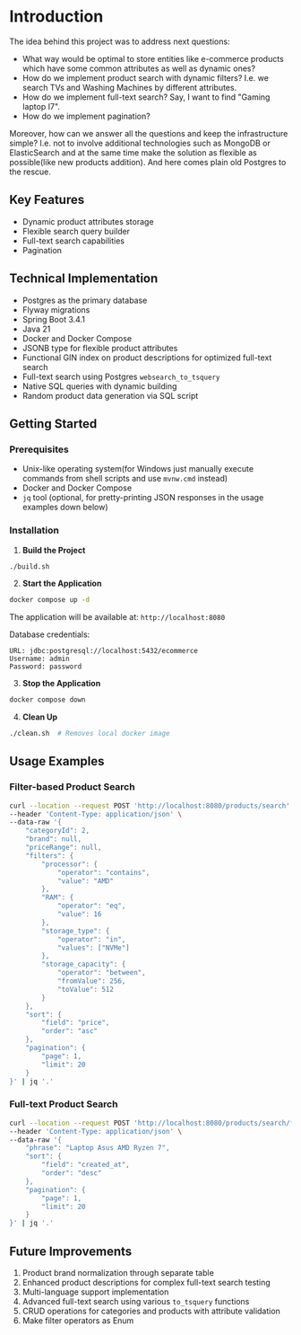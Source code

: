 # Introduction
The idea behind this project was to address next questions:
- What way would be optimal to store entities like e-commerce products which have some common attributes as well as dynamic ones?
- How do we implement product search with dynamic filters? I.e. we search TVs and Washing Machines by different attributes.
- How do we implement full-text search? Say, I want to find "Gaming laptop I7".
- How do we implement pagination?

Moreover, how can we answer all the questions and keep the infrastructure simple? I.e. not to involve additional technologies 
such as MongoDB or ElasticSearch and at the same time make the solution as flexible as possible(like new products addition).
And here comes plain old Postgres to the rescue.

## Key Features
- Dynamic product attributes storage
- Flexible search query builder
- Full-text search capabilities
- Pagination

## Technical Implementation
- Postgres as the primary database
- Flyway migrations
- Spring Boot 3.4.1
- Java 21
- Docker and Docker Compose
- JSONB type for flexible product attributes
- Functional GIN index on product descriptions for optimized full-text search
- Full-text search using Postgres `websearch_to_tsquery`
- Native SQL queries with dynamic building
- Random product data generation via SQL script

## Getting Started

### Prerequisites
- Unix-like operating system(for Windows just manually execute commands from shell scripts and use `mvnw.cmd` instead)
- Docker and Docker Compose
- `jq` tool (optional, for pretty-printing JSON responses in the usage examples down below)

### Installation

1. **Build the Project**
```bash
./build.sh
```

2. **Start the Application**
```bash
docker compose up -d
```

The application will be available at: `http://localhost:8080`

Database credentials:
```
URL: jdbc:postgresql://localhost:5432/ecommerce
Username: admin
Password: password
```

3. **Stop the Application**
```bash
docker compose down
```

4. **Clean Up**
```bash
./clean.sh  # Removes local docker image
```

## Usage Examples

### Filter-based Product Search
```bash
curl --location --request POST 'http://localhost:8080/products/search' \
--header 'Content-Type: application/json' \
--data-raw '{
    "categoryId": 2,
    "brand": null,
    "priceRange": null,
    "filters": {
        "processor": {
            "operator": "contains",
            "value": "AMD"
        },
        "RAM": {
            "operator": "eq",
            "value": 16
        },
        "storage_type": {
            "operator": "in",
            "values": ["NVMe"]
        },
        "storage_capacity": {
            "operator": "between",
            "fromValue": 256,
            "toValue": 512
        }
    },
    "sort": {
        "field": "price",
        "order": "asc"
    },
    "pagination": {
        "page": 1,
        "limit": 20
    }
}' | jq '.'
```

### Full-text Product Search
```bash
curl --location --request POST 'http://localhost:8080/products/search/full-text' \
--header 'Content-Type: application/json' \
--data-raw '{
    "phrase": "Laptop Asus AMD Ryzen 7",
    "sort": {
        "field": "created_at",
        "order": "desc"
    },
    "pagination": {
        "page": 1,
        "limit": 20
    }
}' | jq '.'
```

## Future Improvements
1. Product brand normalization through separate table
2. Enhanced product descriptions for complex full-text search testing
3. Multi-language support implementation
4. Advanced full-text search using various `to_tsquery` functions
5. CRUD operations for categories and products with attribute validation
6. Make filter operators as Enum